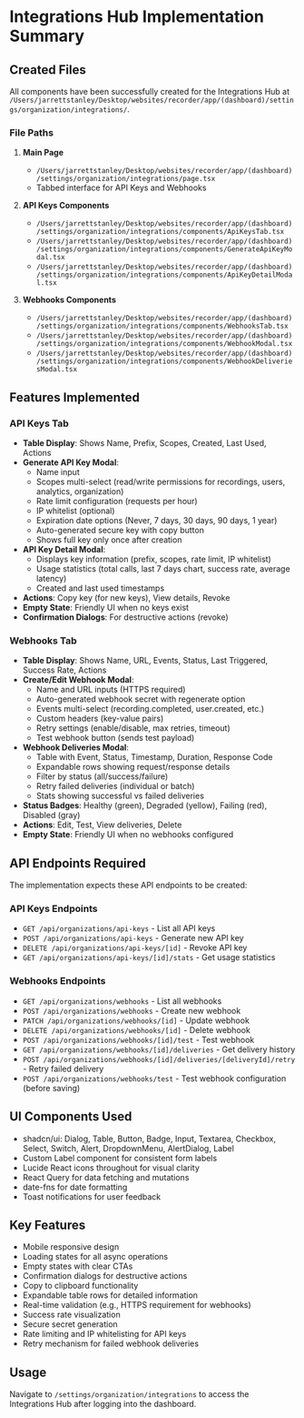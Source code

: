 # Integrations Hub Implementation Summary

## Created Files

All components have been successfully created for the Integrations Hub at `/Users/jarrettstanley/Desktop/websites/recorder/app/(dashboard)/settings/organization/integrations/`.

### File Paths

1. **Main Page**
   - `/Users/jarrettstanley/Desktop/websites/recorder/app/(dashboard)/settings/organization/integrations/page.tsx`
   - Tabbed interface for API Keys and Webhooks

2. **API Keys Components**
   - `/Users/jarrettstanley/Desktop/websites/recorder/app/(dashboard)/settings/organization/integrations/components/ApiKeysTab.tsx`
   - `/Users/jarrettstanley/Desktop/websites/recorder/app/(dashboard)/settings/organization/integrations/components/GenerateApiKeyModal.tsx`
   - `/Users/jarrettstanley/Desktop/websites/recorder/app/(dashboard)/settings/organization/integrations/components/ApiKeyDetailModal.tsx`

3. **Webhooks Components**
   - `/Users/jarrettstanley/Desktop/websites/recorder/app/(dashboard)/settings/organization/integrations/components/WebhooksTab.tsx`
   - `/Users/jarrettstanley/Desktop/websites/recorder/app/(dashboard)/settings/organization/integrations/components/WebhookModal.tsx`
   - `/Users/jarrettstanley/Desktop/websites/recorder/app/(dashboard)/settings/organization/integrations/components/WebhookDeliveriesModal.tsx`

## Features Implemented

### API Keys Tab
- **Table Display**: Shows Name, Prefix, Scopes, Created, Last Used, Actions
- **Generate API Key Modal**:
  - Name input
  - Scopes multi-select (read/write permissions for recordings, users, analytics, organization)
  - Rate limit configuration (requests per hour)
  - IP whitelist (optional)
  - Expiration date options (Never, 7 days, 30 days, 90 days, 1 year)
  - Auto-generated secure key with copy button
  - Shows full key only once after creation
- **API Key Detail Modal**:
  - Displays key information (prefix, scopes, rate limit, IP whitelist)
  - Usage statistics (total calls, last 7 days chart, success rate, average latency)
  - Created and last used timestamps
- **Actions**: Copy key (for new keys), View details, Revoke
- **Empty State**: Friendly UI when no keys exist
- **Confirmation Dialogs**: For destructive actions (revoke)

### Webhooks Tab
- **Table Display**: Shows Name, URL, Events, Status, Last Triggered, Success Rate, Actions
- **Create/Edit Webhook Modal**:
  - Name and URL inputs (HTTPS required)
  - Auto-generated webhook secret with regenerate option
  - Events multi-select (recording.completed, user.created, etc.)
  - Custom headers (key-value pairs)
  - Retry settings (enable/disable, max retries, timeout)
  - Test webhook button (sends test payload)
- **Webhook Deliveries Modal**:
  - Table with Event, Status, Timestamp, Duration, Response Code
  - Expandable rows showing request/response details
  - Filter by status (all/success/failure)
  - Retry failed deliveries (individual or batch)
  - Stats showing successful vs failed deliveries
- **Status Badges**: Healthy (green), Degraded (yellow), Failing (red), Disabled (gray)
- **Actions**: Edit, Test, View deliveries, Delete
- **Empty State**: Friendly UI when no webhooks configured

## API Endpoints Required

The implementation expects these API endpoints to be created:

### API Keys Endpoints
- `GET /api/organizations/api-keys` - List all API keys
- `POST /api/organizations/api-keys` - Generate new API key
- `DELETE /api/organizations/api-keys/[id]` - Revoke API key
- `GET /api/organizations/api-keys/[id]/stats` - Get usage statistics

### Webhooks Endpoints
- `GET /api/organizations/webhooks` - List all webhooks
- `POST /api/organizations/webhooks` - Create new webhook
- `PATCH /api/organizations/webhooks/[id]` - Update webhook
- `DELETE /api/organizations/webhooks/[id]` - Delete webhook
- `POST /api/organizations/webhooks/[id]/test` - Test webhook
- `GET /api/organizations/webhooks/[id]/deliveries` - Get delivery history
- `POST /api/organizations/webhooks/[id]/deliveries/[deliveryId]/retry` - Retry failed delivery
- `POST /api/organizations/webhooks/test` - Test webhook configuration (before saving)

## UI Components Used
- shadcn/ui: Dialog, Table, Button, Badge, Input, Textarea, Checkbox, Select, Switch, Alert, DropdownMenu, AlertDialog, Label
- Custom Label component for consistent form labels
- Lucide React icons throughout for visual clarity
- React Query for data fetching and mutations
- date-fns for date formatting
- Toast notifications for user feedback

## Key Features
- Mobile responsive design
- Loading states for all async operations
- Empty states with clear CTAs
- Confirmation dialogs for destructive actions
- Copy to clipboard functionality
- Expandable table rows for detailed information
- Real-time validation (e.g., HTTPS requirement for webhooks)
- Success rate visualization
- Secure secret generation
- Rate limiting and IP whitelisting for API keys
- Retry mechanism for failed webhook deliveries

## Usage
Navigate to `/settings/organization/integrations` to access the Integrations Hub after logging into the dashboard.